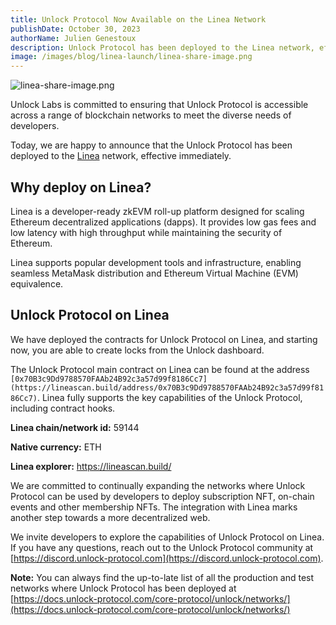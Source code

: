 ```yaml
---
title: Unlock Protocol Now Available on the Linea Network
publishDate: October 30, 2023
authorName: Julien Genestoux
description: Unlock Protocol has been deployed to the Linea network, effective immediately.
image: /images/blog/linea-launch/linea-share-image.png
---
```


![linea-share-image.png](/images/blog/linea-launch/linea-share-image.png)

Unlock Labs is committed to ensuring that Unlock Protocol is accessible across a range of blockchain networks to meet the diverse needs of developers. 

Today, we are happy to announce that the Unlock Protocol has been deployed to the [Linea](https://linea.build) network, effective immediately.

## Why deploy on Linea?

Linea is a developer-ready zkEVM roll-up platform designed for scaling Ethereum decentralized applications (dapps). It provides low gas fees and low latency with high throughput while maintaining the security of Ethereum. 

Linea supports popular development tools and infrastructure, enabling seamless MetaMask distribution and Ethereum Virtual Machine (EVM) equivalence.

## Unlock Protocol on Linea

We have deployed the contracts for Unlock Protocol on Linea, and starting now, you are able to create locks from the Unlock dashboard. 

The Unlock Protocol main contract on Linea can be found at the address `[0x70B3c9Dd9788570FAAb24B92c3a57d99f8186Cc7](https://lineascan.build/address/0x70B3c9Dd9788570FAAb24B92c3a57d99f8186Cc7)`. Linea fully supports the key capabilities of the Unlock Protocol, including contract hooks.

**Linea chain/network id:** 59144

**Native currency:** ETH

**Linea explorer:** https://lineascan.build/

We are committed to continually expanding the networks where Unlock Protocol can be used by developers to deploy subscription NFT, on-chain events and other membership NFTs. The integration with Linea marks another step towards a more decentralized web. 

We invite developers to explore the capabilities of Unlock Protocol on Linea. If you have any questions, reach out to the Unlock Protocol community at [https://discord.unlock-protocol.com](https://discord.unlock-protocol.com).


**Note:** You can always find the up-to-late list of all the production and test networks where Unlock Protocol has been deployed at [https://docs.unlock-protocol.com/core-protocol/unlock/networks/](https://docs.unlock-protocol.com/core-protocol/unlock/networks/)
